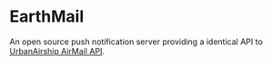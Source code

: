 EarthMail
========================

An open source push notification server providing a identical API to
[UrbanAirship AirMail API](http://urbanairship.com/docs/airmail.html).


